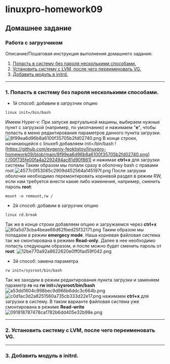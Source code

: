 # linuxpro-homework09

## Домашнее задание
### Работа с загрузчиком

Описание/Пошаговая инструкция выполнения домашнего задания:
1. [Попасть в систему без пароля несколькими способами.](#1)
2. [Установить систему с LVM, после чего переименовать VG.](#2)
3. [Добавить модуль в initrd.](#3)

***

<a name="1"/>
</a>

### 1. Попасть в систему без пароля несколькими способами.
- 1й способ: добавим в загрузчик опцию
```
linux init=/bin/bash
```
Имеем Hyper-v: При запуске виртуальной машины, выбираем нужные пункт с загрузкой (например, по умолчанию) и нажимаем "**e**", чтобы попасть в меню редактирования параметров данного пункта загрузки.
![8f99ea6d96b8a6100f35705b2fd02740.png](:/0b1e190e5147431bb3fbb189973c8d28)
В конце строки, начинающейся с linuxefi добавляем init=/bin/bash
![https://github.com/evgeniy-feoktistov/linuxpro-homework09/blob/main/8f99ea6d96b8a6100f35705b2fd02740.png](:/00f735fe00fa4a2292494ac81d90f861)
и нажимае **ctrl+x** для загрузки системы
Таким образом мы попали сразу в оболочку bash с правами root
![4577c0f53065c2909d452564a145197f.png](:/72641eb70b12466d96191f0c52020802)
После загрузки оболочки необходимо перемонтировать корневой раздел в режим RW, если нам требуется внести какие либо изменения, например, сменить пароль **root**:
```
mount -o remount,rw /
```
- 2й способ: добавим в загрузчик опцию
```
linux rd.break
```
Так же в конце строки добавляем опцию и загружаемся через **ctrl+x**
![80a5d73cba4beae66d62fbed25f32171.png](:/11578f40bcba42648312359b86d3479b)
Таким образом мы попадаем в режим **emergecy mode**. Наша корневая файловая система так же смонтирована в режиме **Read-only**. Далее в нее необходимо попасть следующим образом, и после можно будет сменить пароль от **root**:
![12be770a92a8622620e0ff0fad59f042.png](:/ded405bdfaac4566803274ff346281a1)
- 3й способ: замена параметра
```
rw init=/sysroot/bin/bash
```
Так же заходим в режим редактирования пункта загрузки и заменяем параметр **ro** на **rw init=/sysroot/bin/bash**
![a53dd1604c998bec9d966b6ddc3c664b.png](:/f0e1485f90fe4eaeb8412e0a8940ab51)
![c0d1ac3d2a8251560a735cb333d22e17.png](:/6a313b24dbbc401fbf439309fe083f95)
нажимаем **ctrl+x** для загрузки в систему.
В таком варианте файловая система уже смонтирована в режиме **Read-write**
![091818787478caf782b6dd405e32b98e.png](:/b2d172c8df2046889bd07d5d548c0521)
***
<a name="2"/>
</a>

### 2. Установить систему с LVM, после чего переименовать VG.

***
<a name="3"/>
</a>

### 3. Добавить модуль в initrd.
